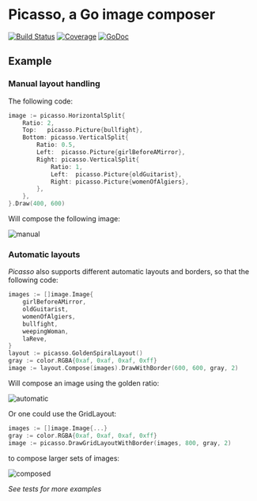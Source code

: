 # Picasso, a Go image composer

[![Build Status](https://travis-ci.org/deiwin/picasso.svg?branch=master)](https://travis-ci.org/deiwin/picasso)
[![Coverage](http://gocover.io/_badge/github.com/deiwin/picasso?0)](http://gocover.io/github.com/deiwin/picasso)
[![GoDoc](https://godoc.org/github.com/deiwin/picasso?status.svg)](https://godoc.org/github.com/deiwin/picasso)

## Example
### Manual layout handling

The following code:

```go
image := picasso.HorizontalSplit{
	Ratio: 2,
	Top:   picasso.Picture{bullfight},
	Bottom: picasso.VerticalSplit{
		Ratio: 0.5,
		Left:  picasso.Picture{girlBeforeAMirror},
		Right: picasso.VerticalSplit{
			Ratio: 1,
			Left:  picasso.Picture{oldGuitarist},
			Right: picasso.Picture{womenOfAlgiers},
		},
	},
}.Draw(400, 600)
```

Will compose the following image:

![manual](https://raw.githubusercontent.com/deiwin/picasso/master/test_images/composed.png)

### Automatic layouts

*Picasso* also supports different automatic layouts and borders, so that the following code:

```go
images := []image.Image{
	girlBeforeAMirror,
	oldGuitarist,
	womenOfAlgiers,
	bullfight,
	weepingWoman,
	laReve,
}
layout := picasso.GoldenSpiralLayout()
gray := color.RGBA{0xaf, 0xaf, 0xaf, 0xff}
image := layout.Compose(images).DrawWithBorder(600, 600, gray, 2)
```

Will compose an image using the golden ratio:

![automatic](https://raw.githubusercontent.com/deiwin/picasso/master/test_images/golden_spiral_with_border.png)

Or one could use the GridLayout:
```go
images := []image.Image{...}
gray := color.RGBA{0xaf, 0xaf, 0xaf, 0xff}
image := picasso.DrawGridLayoutWithBorder(images, 800, gray, 2)
```
to compose larger sets of images:

![composed](https://cloud.githubusercontent.com/assets/2261897/10125748/c22d5144-6588-11e5-8962-8458313ff0bf.jpg)

*See tests for more examples*
